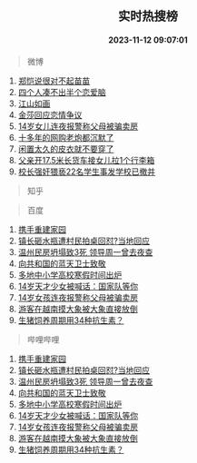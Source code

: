 <div align="center"><h2>实时热搜榜</h2><h4>2023-11-12 09:07:01</h4></div>

> 微博  

1. [郑恺说很对不起苗苗](https://s.weibo.com/weibo?q=%23%E9%83%91%E6%81%BA%E8%AF%B4%E5%BE%88%E5%AF%B9%E4%B8%8D%E8%B5%B7%E8%8B%97%E8%8B%97%23&t=31&band_rank=1&Refer=top)<br />
2. [四个人凑不出半个恋爱脑](https://s.weibo.com/weibo?q=%E5%9B%9B%E4%B8%AA%E4%BA%BA%E5%87%91%E4%B8%8D%E5%87%BA%E5%8D%8A%E4%B8%AA%E6%81%8B%E7%88%B1%E8%84%91&t=31&band_rank=2&Refer=top)<br />
3. [江山如画](https://s.weibo.com/weibo?q=%23%E6%B1%9F%E5%B1%B1%E5%A6%82%E7%94%BB%23&t=31&band_rank=3&Refer=top)<br />
4. [金莎回应恋情争议](https://s.weibo.com/weibo?q=%23%E9%87%91%E8%8E%8E%E5%9B%9E%E5%BA%94%E6%81%8B%E6%83%85%E4%BA%89%E8%AE%AE%23&t=31&band_rank=4&Refer=top)<br />
5. [14岁女儿连夜报警称父母被骗卖房](https://s.weibo.com/weibo?q=%2314%E5%B2%81%E5%A5%B3%E5%84%BF%E8%BF%9E%E5%A4%9C%E6%8A%A5%E8%AD%A6%E7%A7%B0%E7%88%B6%E6%AF%8D%E8%A2%AB%E9%AA%97%E5%8D%96%E6%88%BF%23&t=31&band_rank=5&Refer=top)<br />
6. [十多年的网购老炮都沉默了](https://s.weibo.com/weibo?q=%23%E5%8D%81%E5%A4%9A%E5%B9%B4%E7%9A%84%E7%BD%91%E8%B4%AD%E8%80%81%E7%82%AE%E9%83%BD%E6%B2%89%E9%BB%98%E4%BA%86%23&t=31&band_rank=6&Refer=top)<br />
7. [闲置太久的皮衣就不要穿了](https://s.weibo.com/weibo?q=%23%E9%97%B2%E7%BD%AE%E5%A4%AA%E4%B9%85%E7%9A%84%E7%9A%AE%E8%A1%A3%E5%B0%B1%E4%B8%8D%E8%A6%81%E7%A9%BF%E4%BA%86%23&t=31&band_rank=7&Refer=top)<br />
8. [父亲开17.5米长货车接女儿拉1个行李箱](https://s.weibo.com/weibo?q=%23%E7%88%B6%E4%BA%B2%E5%BC%8017.5%E7%B1%B3%E9%95%BF%E8%B4%A7%E8%BD%A6%E6%8E%A5%E5%A5%B3%E5%84%BF%E6%8B%891%E4%B8%AA%E8%A1%8C%E6%9D%8E%E7%AE%B1%23&t=31&band_rank=8&Refer=top)<br />
9. [校长强奸猥亵22名学生事发学校已撤并](https://s.weibo.com/weibo?q=%23%E6%A0%A1%E9%95%BF%E5%BC%BA%E5%A5%B8%E7%8C%A5%E4%BA%B522%E5%90%8D%E5%AD%A6%E7%94%9F%E4%BA%8B%E5%8F%91%E5%AD%A6%E6%A0%A1%E5%B7%B2%E6%92%A4%E5%B9%B6%23&t=31&band_rank=9&Refer=top)<br />

> 知乎  


> 百度  

1. [携手重建家园](https://www.baidu.com/s?wd=%E6%90%BA%E6%89%8B%E9%87%8D%E5%BB%BA%E5%AE%B6%E5%9B%AD&sa=fyb_news&rsv_dl=fyb_news)<br />
2. [镇长砸水瓶遭村民拍桌回怼?当地回应](https://www.baidu.com/s?wd=%E9%95%87%E9%95%BF%E7%A0%B8%E6%B0%B4%E7%93%B6%E9%81%AD%E6%9D%91%E6%B0%91%E6%8B%8D%E6%A1%8C%E5%9B%9E%E6%80%BC%3F%E5%BD%93%E5%9C%B0%E5%9B%9E%E5%BA%94&sa=fyb_news&rsv_dl=fyb_news)<br />
3. [温州民房坍塌致3死 领导周一曾去夜查](https://www.baidu.com/s?wd=%E6%B8%A9%E5%B7%9E%E6%B0%91%E6%88%BF%E5%9D%8D%E5%A1%8C%E8%87%B43%E6%AD%BB+%E9%A2%86%E5%AF%BC%E5%91%A8%E4%B8%80%E6%9B%BE%E5%8E%BB%E5%A4%9C%E6%9F%A5&sa=fyb_news&rsv_dl=fyb_news)<br />
4. [向共和国的蓝天卫士致敬](https://www.baidu.com/s?wd=%E5%90%91%E5%85%B1%E5%92%8C%E5%9B%BD%E7%9A%84%E8%93%9D%E5%A4%A9%E5%8D%AB%E5%A3%AB%E8%87%B4%E6%95%AC&sa=fyb_news&rsv_dl=fyb_news)<br />
5. [多地中小学高校寒假时间出炉](https://www.baidu.com/s?wd=%E5%A4%9A%E5%9C%B0%E4%B8%AD%E5%B0%8F%E5%AD%A6%E9%AB%98%E6%A0%A1%E5%AF%92%E5%81%87%E6%97%B6%E9%97%B4%E5%87%BA%E7%82%89&sa=fyb_news&rsv_dl=fyb_news)<br />
6. [14岁天才少女被喊话：国家队等你](https://www.baidu.com/s?wd=14%E5%B2%81%E5%A4%A9%E6%89%8D%E5%B0%91%E5%A5%B3%E8%A2%AB%E5%96%8A%E8%AF%9D%EF%BC%9A%E5%9B%BD%E5%AE%B6%E9%98%9F%E7%AD%89%E4%BD%A0&sa=fyb_news&rsv_dl=fyb_news)<br />
7. [14岁女孩连夜报警称父母被骗卖房](https://www.baidu.com/s?wd=14%E5%B2%81%E5%A5%B3%E5%AD%A9%E8%BF%9E%E5%A4%9C%E6%8A%A5%E8%AD%A6%E7%A7%B0%E7%88%B6%E6%AF%8D%E8%A2%AB%E9%AA%97%E5%8D%96%E6%88%BF&sa=fyb_news&rsv_dl=fyb_news)<br />
8. [游客在越南摸大象被大象直接放倒](https://www.baidu.com/s?wd=%E6%B8%B8%E5%AE%A2%E5%9C%A8%E8%B6%8A%E5%8D%97%E6%91%B8%E5%A4%A7%E8%B1%A1%E8%A2%AB%E5%A4%A7%E8%B1%A1%E7%9B%B4%E6%8E%A5%E6%94%BE%E5%80%92&sa=fyb_news&rsv_dl=fyb_news)<br />
9. [生猪饲养周期用34种抗生素？](https://www.baidu.com/s?wd=%E7%94%9F%E7%8C%AA%E9%A5%B2%E5%85%BB%E5%91%A8%E6%9C%9F%E7%94%A834%E7%A7%8D%E6%8A%97%E7%94%9F%E7%B4%A0%EF%BC%9F&sa=fyb_news&rsv_dl=fyb_news)<br />

> 哔哩哔哩  

1. [携手重建家园](https://www.baidu.com/s?wd=%E6%90%BA%E6%89%8B%E9%87%8D%E5%BB%BA%E5%AE%B6%E5%9B%AD&sa=fyb_news&rsv_dl=fyb_news)<br />
2. [镇长砸水瓶遭村民拍桌回怼?当地回应](https://www.baidu.com/s?wd=%E9%95%87%E9%95%BF%E7%A0%B8%E6%B0%B4%E7%93%B6%E9%81%AD%E6%9D%91%E6%B0%91%E6%8B%8D%E6%A1%8C%E5%9B%9E%E6%80%BC%3F%E5%BD%93%E5%9C%B0%E5%9B%9E%E5%BA%94&sa=fyb_news&rsv_dl=fyb_news)<br />
3. [温州民房坍塌致3死 领导周一曾去夜查](https://www.baidu.com/s?wd=%E6%B8%A9%E5%B7%9E%E6%B0%91%E6%88%BF%E5%9D%8D%E5%A1%8C%E8%87%B43%E6%AD%BB+%E9%A2%86%E5%AF%BC%E5%91%A8%E4%B8%80%E6%9B%BE%E5%8E%BB%E5%A4%9C%E6%9F%A5&sa=fyb_news&rsv_dl=fyb_news)<br />
4. [向共和国的蓝天卫士致敬](https://www.baidu.com/s?wd=%E5%90%91%E5%85%B1%E5%92%8C%E5%9B%BD%E7%9A%84%E8%93%9D%E5%A4%A9%E5%8D%AB%E5%A3%AB%E8%87%B4%E6%95%AC&sa=fyb_news&rsv_dl=fyb_news)<br />
5. [多地中小学高校寒假时间出炉](https://www.baidu.com/s?wd=%E5%A4%9A%E5%9C%B0%E4%B8%AD%E5%B0%8F%E5%AD%A6%E9%AB%98%E6%A0%A1%E5%AF%92%E5%81%87%E6%97%B6%E9%97%B4%E5%87%BA%E7%82%89&sa=fyb_news&rsv_dl=fyb_news)<br />
6. [14岁天才少女被喊话：国家队等你](https://www.baidu.com/s?wd=14%E5%B2%81%E5%A4%A9%E6%89%8D%E5%B0%91%E5%A5%B3%E8%A2%AB%E5%96%8A%E8%AF%9D%EF%BC%9A%E5%9B%BD%E5%AE%B6%E9%98%9F%E7%AD%89%E4%BD%A0&sa=fyb_news&rsv_dl=fyb_news)<br />
7. [14岁女孩连夜报警称父母被骗卖房](https://www.baidu.com/s?wd=14%E5%B2%81%E5%A5%B3%E5%AD%A9%E8%BF%9E%E5%A4%9C%E6%8A%A5%E8%AD%A6%E7%A7%B0%E7%88%B6%E6%AF%8D%E8%A2%AB%E9%AA%97%E5%8D%96%E6%88%BF&sa=fyb_news&rsv_dl=fyb_news)<br />
8. [游客在越南摸大象被大象直接放倒](https://www.baidu.com/s?wd=%E6%B8%B8%E5%AE%A2%E5%9C%A8%E8%B6%8A%E5%8D%97%E6%91%B8%E5%A4%A7%E8%B1%A1%E8%A2%AB%E5%A4%A7%E8%B1%A1%E7%9B%B4%E6%8E%A5%E6%94%BE%E5%80%92&sa=fyb_news&rsv_dl=fyb_news)<br />
9. [生猪饲养周期用34种抗生素？](https://www.baidu.com/s?wd=%E7%94%9F%E7%8C%AA%E9%A5%B2%E5%85%BB%E5%91%A8%E6%9C%9F%E7%94%A834%E7%A7%8D%E6%8A%97%E7%94%9F%E7%B4%A0%EF%BC%9F&sa=fyb_news&rsv_dl=fyb_news)<br />
